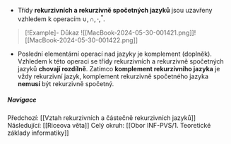 - Třídy **rekurzivních a rekurzivně spočetných jazyků** jsou uzavřeny vzhledem k operacím $\cup, \cap, \cdot, ^{*}$.

>[!Example]- Důkaz
>![[MacBook-2024-05-30-001421.png]]![[MacBook-2024-05-30-001422.png]]

- Poslední elementární operací nad jazyky je komplement (doplněk). Vzhledem k této operaci se třídy rekurzivních a rekurzivně spočetných jazyků **chovají rozdílně**. Zatímco **komplement rekurzivního jazyka** je vždy rekurzivní jazyk, komplement rekurzivně spočetného jazyka **nemusí** být rekurzivně spočetný.

##### Navigace
Předchozí:  [[Vztah rekurzivních a částečně rekurzivních jazyků]]
Následující: [[Riceova věta]]
Celý okruh: [[Obor INF-PVS/1. Teoretické základy informatiky]]